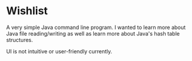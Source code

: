 # Wishlist

A very simple Java command line program.  I wanted to learn more about Java file reading/writing as well as learn more about Java's hash table structures.

UI is not intuitive or user-friendly currently.
